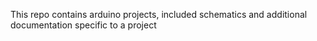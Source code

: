 This repo contains arduino projects, included schematics and additional documentation specific to a project
